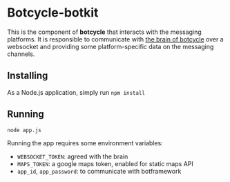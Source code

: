 # Botcycle-botkit

This is the component of **botcycle** that interacts with the messaging platforms. It is responsible to communicate with [the brain of botcycle](https://github.com/MultimediaSemantics/botcycle) over a websocket and providing some platform-specific data on the messaging channels.

## Installing

As a Node.js application, simply run `npm install`

## Running

`node app.js`

Running the app requires some environment variables:

- `WEBSOCKET_TOKEN`: agreed with the brain
- `MAPS_TOKEN`: a google maps token, enabled for static maps API
- `app_id`, `app_password`: to communicate with botframework
